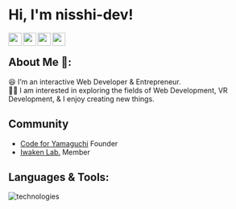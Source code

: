 # Hi, I'm nisshi-dev!

<a href="https://twitter.com/nsd244">
  <img align="left" width="26px" src="https://cdn.jsdelivr.net/npm/simple-icons@v9/icons/x.svg" />
</a>
<a href="https://vrchat.com/home/user/usr_1ad3bd8e-ff46-4340-9f1c-e2056e26f004">
  <img align="left" height="26px" src="https://images.squarespace-cdn.com/content/v1/5f0770791aaf57311515b23d/64ea7bc8-02c5-4c1e-97cf-5c3aa79300f6/VRC_Logo.png" />
</a>
<a href="mailto:mail@nishida.dev">
  <img align="left" width="26px" src="https://cdn.jsdelivr.net/npm/simple-icons@v9/icons/gmail.svg" />
</a>
<a href="https://github.com/nisshi-dev">
  <img align="left" width="26px" src="https://cdn.jsdelivr.net/npm/simple-icons@v9/icons/github.svg" />
</a>

<br />

## About Me 🚀:
😆 I’m an interactive Web Developer & Entrepreneur. </br>
👨‍💻 I am interested in exploring the fields of Web Development, VR Development, & I enjoy creating new things. </br>

## Community

- <a href="https://codeforyamaguchi.org">Code for Yamaguchi</a> Founder</br>
- <a href="https://iwakenlab.jp/">Iwaken Lab.</a> Member

## Languages & Tools:
<p align="left">
  <img
    alt="technologies"
    src="https://skillicons.dev/icons?theme=light&perline=10&i=react,nextjs,ts,js,html,css,nodejs,deno,threejs,tailwindcss,vite,postgresql,cloudflare,vercel,gcp,blender,unity,figma,graphql,ruby,rails,go,py,linux,docker,git,github,githubactions,vscode,latex,arduino,raspberrypi,discord"
   />
</p>
